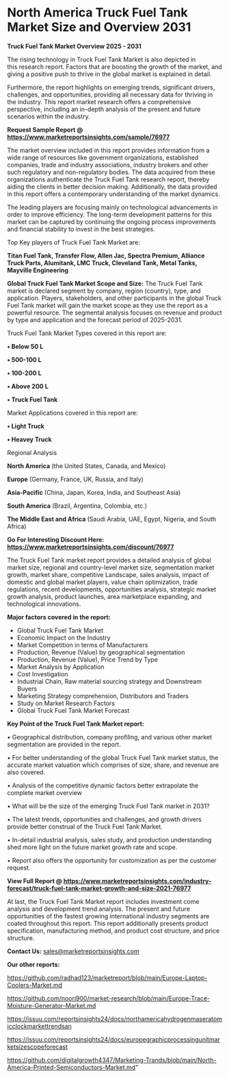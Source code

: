 # North America Truck Fuel Tank Market Size and Overview 2031

<Strong> Truck Fuel Tank Market Overview 2025 - 2031</strong>

The rising technology in Truck Fuel Tank Market is also depicted in this research report. Factors that are boosting the growth of the market, and giving a positive push to thrive in the global market is explained in detail.

Furthermore, the report highlights on emerging trends, significant drivers, challenges, and opportunities, providing all necessary data for thriving in the industry. This report market research offers a comprehensive perspective, including an in-depth analysis of the present and future scenarios within the industry.

<strong>Request Sample Report @ <a href=https://www.marketreportsinsights.com/sample/76977>https://www.marketreportsinsights.com/sample/76977</a></strong>

The market overview included in this report provides information from a wide range of resources like government organizations, established companies, trade and industry associations, industry brokers and other such regulatory and non-regulatory bodies. The data acquired from these organizations authenticate the Truck Fuel Tank research report, thereby aiding the clients in better decision making. Additionally, the data provided in this report offers a contemporary understanding of the market dynamics.

The leading players are focusing mainly on technological advancements in order to improve efficiency. The long-term development patterns for this market can be captured by continuing the ongoing process improvements and financial stability to invest in the best strategies.

Top Key players of Truck Fuel Tank Market are:

<strong>Titan Fuel Tank, Transfer Flow, Allen Jac, Spectra Premium, Alliance Truck Parts, Alumitank, LMC Truck, Cleveland Tank, Metal Tanks, Mayville Engineering</strong>

<strong><b>Global Truck Fuel Tank Market Scope and Size:</b></strong>
The Truck Fuel Tank market is declared segment by company, region (country), type, and application. Players, stakeholders, and other participants in the global Truck Fuel Tank market will gain the market scope as they use the report as a powerful resource. The segmental analysis focuses on revenue and product by type and application and the forecast period of 2025-2031.

Truck Fuel Tank Market Types covered in this report are:

<strong>• Below 50 L

• 500-100 L

• 100-200 L

• Above 200 L

• Truck Fuel Tank</strong>

Market Applications covered in this report are:

<strong>• Light Truck

• Heavey Truck</strong> 

Regional Analysis

<strong>North America</strong> (the United States, Canada, and Mexico)

<strong>Europe</strong> (Germany, France, UK, Russia, and Italy)

<strong>Asia-Pacific</strong> (China, Japan, Korea, India, and Southeast Asia)

<strong>South America</strong> (Brazil, Argentina, Colombia, etc.)

<strong>The Middle East and Africa</strong> (Saudi Arabia, UAE, Egypt, Nigeria, and South Africa)

<strong>Go For Interesting Discount Here: <a href=https://www.marketreportsinsights.com/discount/76977>https://www.marketreportsinsights.com/discount/76977</a></strong>

The Truck Fuel Tank market report provides a detailed analysis of global market size, regional and country-level market size, segmentation market growth, market share, competitive Landscape, sales analysis, impact of domestic and global market players, value chain optimization, trade regulations, recent developments, opportunities analysis, strategic market growth analysis, product launches, area marketplace expanding, and technological innovations.

<strong><b>Major factors covered in the report:</b></strong>
<ul>
  <li>Global Truck Fuel Tank Market </li>
  <li>Economic Impact on the Industry</li>
  <li>Market Competition in terms of Manufacturers</li>
  <li>Production, Revenue (Value) by geographical segmentation</li>
  <li>Production, Revenue (Value), Price Trend by Type</li>
  <li>Market Analysis by Application</li>
  <li>Cost Investigation</li>
  <li>Industrial Chain, Raw material sourcing strategy and Downstream Buyers</li>
  <li>Marketing Strategy comprehension, Distributors and Traders</li>
  <li>Study on Market Research Factors</li>
  <li>Global Truck Fuel Tank Market Forecast</li>
</ul>

<strong><b>Key Point of the Truck Fuel Tank Market report:</b></strong>

• Geographical distribution, company profiling, and various other market segmentation are provided in the report.

• For better understanding of the global Truck Fuel Tank market status, the accurate market valuation which comprises of size, share, and revenue are also covered.

• Analysis of the competitive dynamic factors better extrapolate the complete market overview

• What will be the size of the emerging Truck Fuel Tank market in 2031?

• The latest trends, opportunities and challenges, and growth drivers provide better construal of the Truck Fuel Tank Market.

• In-detail industrial analysis, sales study, and production understanding shed more light on the future market growth rate and scope.

• Report also offers the opportunity for customization as per the customer request.

<strong><b>View Full Report @ <a href=https://www.marketreportsinsights.com/industry-forecast/truck-fuel-tank-market-growth-and-size-2021-76977>https://www.marketreportsinsights.com/industry-forecast/truck-fuel-tank-market-growth-and-size-2021-76977</a></b></strong>


At last, the Truck Fuel Tank Market report includes investment come analysis and development trend analysis. The present and future opportunities of the fastest growing international industry segments are coated throughout this report. This report additionally presents product specification, manufacturing method, and product cost structure, and price structure.

<strong>Contact Us:</strong>
sales@marketreportsinsights.com

<strong>Our other reports:</strong>

<a href=https://github.com/radhad123/marketreport/blob/main/Europe-Laptop-Coolers-Market.md>https://github.com/radhad123/marketreport/blob/main/Europe-Laptop-Coolers-Market.md</a>

<a href=https://github.com/noori900/market-research/blob/main/Europe-Trace-Moisture-Generator-Market.md>https://github.com/noori900/market-research/blob/main/Europe-Trace-Moisture-Generator-Market.md</a>

<a href=https://issuu.com/reportsinsights24/docs/northamericahydrogenmaseratomicclockmarkettrendsan>https://issuu.com/reportsinsights24/docs/northamericahydrogenmaseratomicclockmarkettrendsan</a>

<a href=https://issuu.com/reportsinsights24/docs/europegraphicprocessingunitmarketsizescopeforecast>https://issuu.com/reportsinsights24/docs/europegraphicprocessingunitmarketsizescopeforecast</a>

<a href=https://github.com/digitalgrowth4347/Marketing-Trands/blob/main/North-America-Printed-Semiconductors-Market.md>https://github.com/digitalgrowth4347/Marketing-Trands/blob/main/North-America-Printed-Semiconductors-Market.md</a>"
